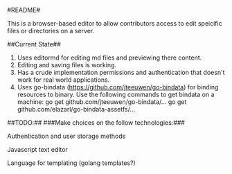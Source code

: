 #README#

This is a browser-based editor to allow contributors access to edit speicific files or directories on a server.

##Current State##
1. Uses editormd for editing md files and previewing there content.
1. Editing and saving files is working.
1. Has a crude implementation permissions and authentication that doesn't work for real world applications.
1. Uses go-bindata (https://github.com/jteeuwen/go-bindata) for binding resources to binary. Use the following commands to get bindata on a machine:
    go get github.com/jteeuwen/go-bindata/...
    go get github.com/elazarl/go-bindata-assetfs/...


##TODO:##
###Make choices on the follow technologies:###

Authentication and user storage methods

Javascript text editor

Language for templating (golang templates?)

